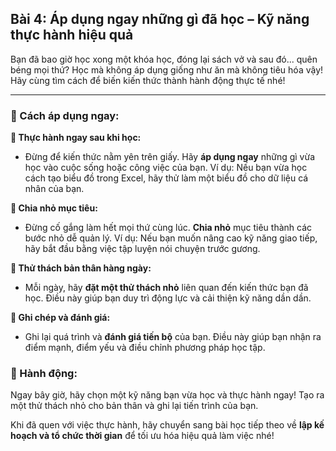 ## Bài 4: Áp dụng ngay những gì đã học – Kỹ năng thực hành hiệu quả

Bạn đã bao giờ học xong một khóa học, đóng lại sách vở và sau đó... quên béng mọi thứ? Học mà không áp dụng giống như ăn mà không tiêu hóa vậy! Hãy cùng tìm cách để biến kiến thức thành hành động thực tế nhé!

---

### 📌 Cách áp dụng ngay:

**🔹 Thực hành ngay sau khi học:**
- Đừng để kiến thức nằm yên trên giấy. Hãy **áp dụng ngay** những gì vừa học vào cuộc sống hoặc công việc của bạn. Ví dụ: Nếu bạn vừa học cách tạo biểu đồ trong Excel, hãy thử làm một biểu đồ cho dữ liệu cá nhân của bạn.

**🔹 Chia nhỏ mục tiêu:**
- Đừng cố gắng làm hết mọi thứ cùng lúc. **Chia nhỏ** mục tiêu thành các bước nhỏ dễ quản lý. Ví dụ: Nếu bạn muốn nâng cao kỹ năng giao tiếp, hãy bắt đầu bằng việc tập luyện nói chuyện trước gương.

**🔹 Thử thách bản thân hàng ngày:**
- Mỗi ngày, hãy **đặt một thử thách nhỏ** liên quan đến kiến thức bạn đã học. Điều này giúp bạn duy trì động lực và cải thiện kỹ năng dần dần.

**🔹 Ghi chép và đánh giá:**
- Ghi lại quá trình và **đánh giá tiến bộ** của bạn. Điều này giúp bạn nhận ra điểm mạnh, điểm yếu và điều chỉnh phương pháp học tập.

### 🚀 Hành động:

Ngay bây giờ, hãy chọn một kỹ năng bạn vừa học và thực hành ngay! Tạo ra một thử thách nhỏ cho bản thân và ghi lại tiến trình của bạn.

Khi đã quen với việc thực hành, hãy chuyển sang bài học tiếp theo về **lập kế hoạch và tổ chức thời gian** để tối ưu hóa hiệu quả làm việc nhé!